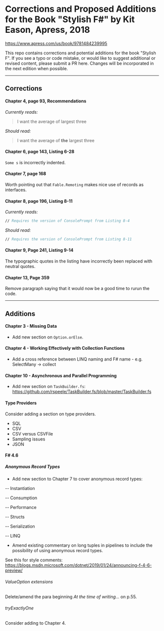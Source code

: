 # Corrections and Proposed Additions for the Book "Stylish F#" by Kit Eason, Apress, 2018

https://www.apress.com/us/book/9781484239995

This repo contains corrections and potential additions for the book "Stylish F". If you see a typo or code mistake, or would like to suggest additional or revised content, please submit a PR here. Changes will be incorporated in the next edition when possible.

---

## Corrections

#### Chapter 4, page 93, Recommendations

*Currently reads:*

> I want the average of largest three

*Should read:*

> I want the average of **the** largest three

#### Chapter 6, page 143, Listing 6-28

`Some s` is incorrectly indented.

#### Chapter 7, page 168

Worth pointing out that `Fable.Remoting` makes nice use of
records as interfaces.

#### Chapter 8, page 196, Listing 8-11

*Currently reads:*

```fsharp
// Requires the version of ConsolePrompt from Listing 8-4
```

*Should read:*

```fsharp
// Requires the version of ConsolePrompt from Listing 8-11
```

#### Chapter 9, Page 241, Listing 9-14

The typographic quotes in the listing have incorrectly been replaced with neutral quotes.

#### Chapter 13, Page 359

Remove paragraph saying that it would now be a good time to rurun the code.

---

## Additions

#### Chapter 3 - Missing Data

- Add new section on `Option.orElse`.

#### Chapter 4 - Working Effectively with Collection Functions

- Add a cross reference between LINQ naming and F# name - e.g. SelectMany -> collect

#### Chapter 10 - Asynchronous and Parallel Programming

- Add new section on `TaskBuilder.fs`: https://github.com/rspeele/TaskBuilder.fs/blob/master/TaskBuilder.fs

#### Type Providers

Consider adding a section on type providers.

- SQL
- CSV
- CSV versus CSVFile
- Sampling issues
- JSON

#### F# 4.6

##### Anonymous Record Types

- Add new section to Chapter 7 to cover anonymous record types:


-- Instantiation


-- Consumption


-- Performance


-- Structs


-- Serialization


-- LINQ

- Amend existing commentary on long tuples in pipelines to include the
possibility of using anonymous record types.

See this for style comments: https://blogs.msdn.microsoft.com/dotnet/2019/01/24/announcing-f-4-6-preview/

###### ValueOption extensions

Delete/amend the para beginning *At the time of writing...* on p.55.


###### tryExactlyOne

Consider adding to Chapter 4.
